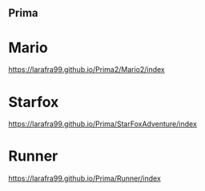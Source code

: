 ## Prima
# Mario
https://larafra99.github.io/Prima2/Mario2/index
# Starfox
https://larafra99.github.io/Prima/StarFoxAdventure/index 
# Runner 
https://larafra99.github.io/Prima/Runner/index
